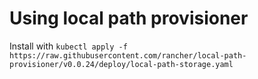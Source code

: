 #  Using local path provisioner

Install with ```kubectl apply -f https://raw.githubusercontent.com/rancher/local-path-provisioner/v0.0.24/deploy/local-path-storage.yaml```